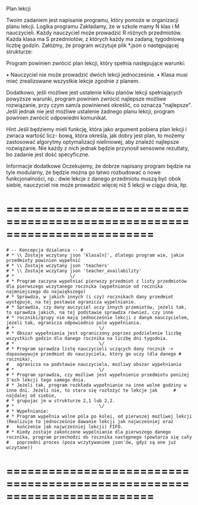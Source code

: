 Plan lekcji

Twoim zadaniem jest napisanie programu, który pomoże w organizacji planu lekcji.
Logika programu Zakładamy, że w szkole mamy N klas i M nauczycieli. Każdy nauczyciel może
prowadzić R różnych przedmiotów. Każda klasa ma S przedmiotów, z których każdy ma zadaną,
tygodniową liczbę godzin. Załóżmy, że program wczytuje plik \*.json o następującej strukturze:

Program powinien zwrócić plan lekcji, który spełnia następujące warunki:

• Nauczyciel nie może prowadzić dwóch lekcji jednocześnie.
• Klasa musi mieć zrealizowane wszystkie lekcje zgodnie z planem.

Dodatkowo, jeśli możliwe jest ustalenie kilku planów lekcji spełniających powyższe warunki,
program powinien zwrócić najlepsze możliwe rozwiązanie, przy czym sam/a powinieneś określić, co
oznacza "najlepsze". Jeśli jednak nie jest możliwe ustalenie żadnego planu lekcji, program powinien
zwrócić odpowiedni komunikat.

Hint Jeśli będziemy mieli funkcję, która jako argument pobiera plan lekcji i zwraca wartość licz-
bową, która określa, jak dobry jest plan, to możemy zastosować algorytmy optymalizacji nieliniowej,
aby znaleźć najlepsze rozwiązanie. Nie każdy z nich jednak będzie przynosił sensowne rezultaty, bo
zadanie jest dość specyficzne.

Informacje dodatkowe Oczekujemy, że dobrze napisany program będzie na tyle modularny, że
będzie można go łatwo rozbudować o nowe funkcjonalności, np.: dwie lekcje z danego przedmiotu
muszą być obok siebie, nauczyciel nie może prowadzić więcej niż 5 lekcji w ciągu dnia, itp.


# =========================================================================
    
    # -- Koncepcja dzialania -- #
    # * \\ Zostaje wczytany json 'klasa[n]', dlatego program wie, jakie przedmioty powinien wypełnić
    # * \\ Zostaje wczytany json 'teachers'
    # * \\ Zostaje wczytany json 'teacher_availability'
    # *                     \/
    # * Program zaczyna wypełniać pierwszy przedmiot z listy przedmiotów dla pierwszego wczytanego rocznika (wypełnianie od rocznika najmniejszego do największego)
    # * Sprawdza, w jakich innych (i czy) rocznikach dany przedmiot występuje, na tej postawie ogranicza wypelnianie.
    # * Sprawdza, czy dany auczyciel uczy innych przemiotów, jeżeli tak, to sprawdza jakich, na tej podstawie sprawdza również, czy inne
    # * roczniki/grupy nie mają jednocześnie lekcji z danym nauczycielem, jeżeli tak, ogranicza odpowiednio pole wypełniania.
    # *                                \/ 
    # * Obszar wypełniania jest ograniczony poprzez podzielenie liczbę wszystkich godzin dla danego rocznika na liczbę dni tygodnia.
    # *                                \/
    # * Program sprawdza listę nauczycieli uczących dany rocznik -> dopasowywuje przedmiot do nauczyciela, który go uczy (dla danego #     rocznika),
    #   ogranicza na podstawie nauczyciela, możliwy obszar wypełniania
    # *                                \/
    # * Program sprawdza, czy możliwe jest wypełnienie przedmiotu poniżej 3'ech lekcji tego samego dnia.
    # * Jeżeli tak, program rozkłada wypełnianie na inne wolne godziny w inne dni. Jeżeli nie, to stara się rozłożyć te lekcje jak      #   najdalej od siebie,
    # * grupujac je w strukturze 2,1 lub 2,2.
    # *                                \/
    # * Wypełnianie:
    # * Program wypełnia wolne pola po kolei, od pierwszej możliwej lekcji (Realizuje to jednocześnie dawanie lekcji jak najwczesniej oraz
    #   kończenie jak najwcześniej lekcji) FIFO.
    # * Kiedy zostaje zakończone wypelnianie dla pierwszego danego rocznika, program przechodzi do rocznika następnego (powtarza się cały #   poprzedni proces (poza wczytywaniem json'ów, gdyż są one już wczytane))
    
# =========================================================================